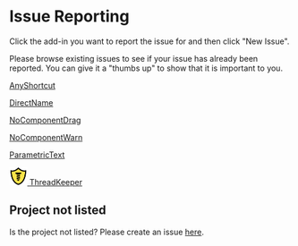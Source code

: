 # Issue Reporting

Click the add-in you want to report the issue for and then click "New
Issue".

Please browse existing issues to see if your issue has already been
reported. You can give it a "thumbs up" to show that it is important
to you.

[AnyShortcut](https://github.com/thomasa88/AnyShortcut/issues)

[DirectName](https://github.com/thomasa88/DirectName/issues)

[NoComponentDrag](https://github.com/thomasa88/NoComponentDrag/issues)

[NoComponentWarn](https://github.com/thomasa88/NoComponentWarn/issues)

[ParametricText](https://github.com/thomasa88/ParametricText/issues)

[<img src="https://raw.githubusercontent.com/thomasa88/ThreadKeeper/master/app_store/store_logo.png" height="32"> ThreadKeeper](https://github.com/thomasa88/ThreadKeeper/issues)

## Project not listed

Is the project not listed? Please create an issue
[here](https://github.com/thomasa88/fusion360-addins/issues).
